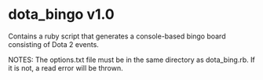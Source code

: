 dota_bingo v1.0
==========

Contains a ruby script that generates a console-based bingo board consisting of Dota 2 events.


NOTES:
The options.txt file must be in the same directory as dota_bing.rb. If it is not, a read error will be thrown.